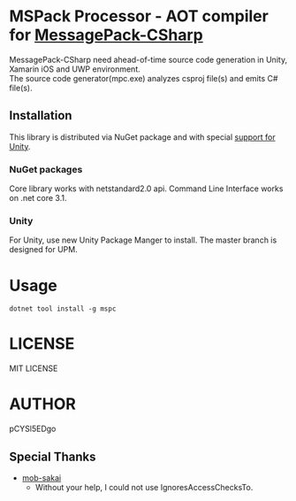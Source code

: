 # MSPack Processor - AOT compiler for [MessagePack-CSharp](https://github.com/neuecc/MessagePack-CSharp)

MessagePack-CSharp need ahead-of-time source code generation in Unity, Xamarin iOS and UWP environment.<br/>
The source code generator(mpc.exe) analyzes csproj file(s) and emits C# file(s).

## Installation

This library is distributed via NuGet package and with special [support for Unity](#unity).

### NuGet packages

Core library works with netstandard2.0 api.
Command Line Interface works on .net core 3.1.

### <a name="unity"></a>Unity

For Unity, use new Unity Package Manger to install. The master branch is designed for UPM.

# Usage

```
dotnet tool install -g mspc
```

# LICENSE

MIT LICENSE

# AUTHOR

pCYSl5EDgo

## Special Thanks

- [mob-sakai](https://twitter.com/mob_sakai)
    - Without your help, I could not use IgnoresAccessChecksTo.
